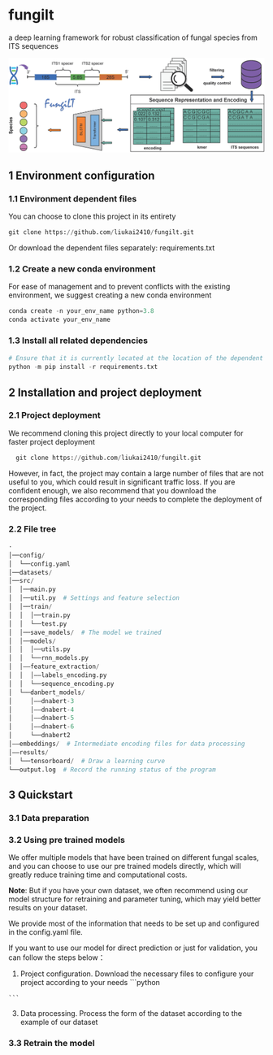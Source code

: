# fungilt
a deep learning framework for robust classification of fungal species from ITS sequences

![abstract](./images/fig0.png)

## 1 Environment configuration

### 1.1 Environment dependent files

You can choose to clone this project in its entirety

```python
git clone https://github.com/liukai2410/fungilt.git
```
Or download the dependent files separately: requirements.txt

### 1.2 Create a new conda environment
For ease of management and to prevent conflicts with the existing environment, we suggest creating a new conda environment
```python
conda create -n your_env_name python=3.8
conda activate your_env_name
```

### 1.3 Install all related dependencies
```python
# Ensure that it is currently located at the location of the dependent file
python -m pip install -r requirements.txt
```

## 2 Installation and project deployment
### 2.1 Project deployment
We recommend cloning this project directly to your local computer for faster project deployment
```python
  git clone https://github.com/liukai2410/fungilt.git
```
However, in fact, the project may contain a large number of files that are not useful to you, which could result in significant traffic loss. If you are confident enough, we also recommend that you download the corresponding files according to your needs to complete the deployment of the project.
### 2.2 File tree
```python
·
│──config/
│  └──config.yaml
│──datasets/
│──src/
│  │──main.py
│  │──util.py  # Settings and feature selection
│  │──train/
│  │  │──train.py
│  │  └──test.py
│  │──save_models/  # The model we trained
│  │──models/
│  │  │──utils.py
│  │  └──rnn_models.py
│  │——feature_extraction/
│  │  │——labels_encoding.py
│  │  └──sequence_encoding.py
│  └──danbert_models/ 
│     │——dnabert-3
│     │——dnabert-4
│     │——dnabert-5
│     │——dnabert-6
│     └──dnabert2
│——embeddings/  # Intermediate encoding files for data processing
│——results/
│  └──tensorboard/  # Draw a learning curve
└──output.log  # Record the running status of the program
```

## 3 Quickstart
### 3.1 Data preparation

### 3.2 Using pre trained models
We offer multiple models that have been trained on different fungal scales, and you can choose to use our pre trained models directly, which will greatly reduce training time and computational costs.

**Note**: But if you have your own dataset, we often recommend using our model structure for retraining and parameter tuning, which may yield better results on your dataset.

We provide most of the information that needs to be set up and configured in the config.yaml file.

If you want to use our model for direct prediction or just for validation, you can follow the steps below：

  1. Project configuration. Download the necessary files to configure your project according to your needs
    ```python

    ```
  3. Data processing. Process the form of the dataset according to the example of our dataset

### 3.3 Retrain the model
